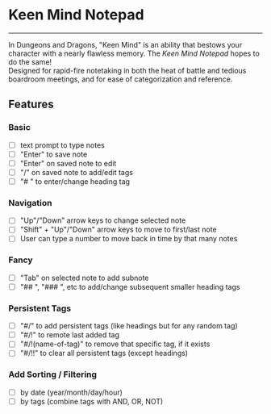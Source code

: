 # Keen Mind Notepad

---

In Dungeons and Dragons, "Keen Mind" is an ability that bestows your character with a nearly flawless memory. The _Keen Mind Notepad_ hopes to do the same!  
Designed for rapid-fire notetaking in both the heat of battle and tedious boardroom meetings, and for ease of categorization and reference.

## Features

### Basic

- [ ] text prompt to type notes
- [ ] "Enter" to save note
- [ ] "Enter" on saved note to edit
- [ ] "/" on saved note to add/edit tags
- [ ] "# " to enter/change heading tag

### Navigation

- [ ] "Up"/"Down" arrow keys to change selected note
- [ ] "Shift" + "Up"/"Down" arrow keys to move to first/last note
- [ ] User can type a number to move back in time by that many notes

### Fancy

- [ ] "Tab" on selected note to add subnote
- [ ] "## ", "### ", etc to add/change subsequent smaller heading tags

### Persistent Tags

- [ ] "#/" to add persistent tags (like headings but for any random tag)
- [ ] "#/!" to remote last added tag
- [ ] "#/!(name-of-tag)" to remove that specific tag, if it exists
- [ ] "#/!!" to clear all persistent tags (except headings)

### Add Sorting / Filtering

- [ ] by date (year/month/day/hour)
- [ ] by tags (combine tags with AND, OR, NOT)
